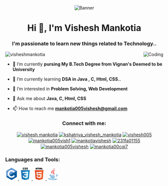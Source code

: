 <div style="text-align:center;">
<img src="https://t4.ftcdn.net/jpg/03/13/40/45/360_F_313404541_e9YZ3pht6oEEkMXuhxTboqXA2B2ShNnC.jpg" alt="Banner" width="1000" height="400">
</div>
<h1 align="center">Hi 👋, I'm Vishesh Mankotia</h1>

<h3 align="center">I'm passionate to learn new things related to Technology..</h3>
<img align="right" alt="Coding" width "100px" src="https://cdn.vectorstock.com/i/preview-1x/68/16/programmer-coding-laptop-computer-work-desk-vector-10076816.jpg"

<p align="center"> <img src="https://komarev.com/ghpvc/?username=visheshmankotia&label=Profile%20views&color=0e75b6&style=flat" alt="visheshmankotia" /> </p>

- 🔭 I’m currently **pursing My B.Tech Degree from Vignan's Deemed to be University**

- 🌱 I’m currently learning **DSA in Java , C, Html, CSS..**

- 👀 I’m interested in **Problem Solving, Web Development**

- 💬 Ask me about **Java, C, Html, CSS**

- 📫 How to reach me **mankotia005vishesh@gmail.com**

<h3 align="center">Connect with me:</h3>
<p align="center">
<a href="https://www.linkedin.com/in/vishesh-mankotia-b8569b292/?trk=public-profile-join-page" target="blank"><img align="center" src="https://raw.githubusercontent.com/rahuldkjain/github-profile-readme-generator/master/src/images/icons/Social/linked-in-alt.svg" alt="vishesh mankotia" height="30" width="40" /></a>
<a href="https://instagram.com/kshatriya_vishesh_mankotia" target="blank"><img align="center" src="https://raw.githubusercontent.com/rahuldkjain/github-profile-readme-generator/master/src/images/icons/Social/instagram.svg" alt="kshatriya_vishesh_mankotia" height="30" width="40" /></a>
<a href="https://www.codechef.com/users/vishesh005" target="blank"><img align="center" src="https://cdn.jsdelivr.net/npm/simple-icons@3.1.0/icons/codechef.svg" alt="vishesh005" height="30" width="40" /></a>
<a href="https://www.hackerrank.com/mankotia005vish1" target="blank"><img align="center" src="https://raw.githubusercontent.com/rahuldkjain/github-profile-readme-generator/master/src/images/icons/Social/hackerrank.svg" alt="mankotia005vish1" height="30" width="40" /></a>
<a href="https:/https://www.codingninjas.com/studio/profile/mankotiavishesh" target="blank"><img align="center" src="https://raw.githubusercontent.com/rahuldkjain/github-profile-readme-generator/master/src/images/icons/Social/codeforces.svg" alt="mankotiavishesh" height="30" width="40" /></a>
<a href="https://www.leetcode.com/231fa01155" target="blank"><img align="center" src="https://raw.githubusercontent.com/rahuldkjain/github-profile-readme-generator/master/src/images/icons/Social/leet-code.svg" alt="231fa01155" height="30" width="40" /></a>
<a href="https://www.hackerearth.com/mankotia005vishesh" target="blank"><img align="center" src="https://raw.githubusercontent.com/rahuldkjain/github-profile-readme-generator/master/src/images/icons/Social/hackerearth.svg" alt="mankotia005vishesh" height="30" width="40" /></a>
<a href="https://auth.geeksforgeeks.org/user/mankotia00cqi7" target="blank"><img align="center" src="https://raw.githubusercontent.com/rahuldkjain/github-profile-readme-generator/master/src/images/icons/Social/geeks-for-geeks.svg" alt="mankotia00cqi7" height="30" width="40" /></a>
</p>

<h3 align="left">Languages and Tools:</h3>
<p align="left"> <a href="https://www.cprogramming.com/" target="_blank" rel="noreferrer"> <img src="https://raw.githubusercontent.com/devicons/devicon/master/icons/c/c-original.svg" alt="c" width="40" height="40"/> </a> <a href="https://www.w3schools.com/css/" target="_blank" rel="noreferrer"> <img src="https://raw.githubusercontent.com/devicons/devicon/master/icons/css3/css3-original-wordmark.svg" alt="css3" width="40" height="40"/> </a> <a href="https://www.w3.org/html/" target="_blank" rel="noreferrer"> <img src="https://raw.githubusercontent.com/devicons/devicon/master/icons/html5/html5-original-wordmark.svg" alt="html5" width="40" height="40"/> </a> <a href="https://www.java.com" target="_blank" rel="noreferrer"> <img src="https://raw.githubusercontent.com/devicons/devicon/master/icons/java/java-original.svg" alt="java" width="40" height="40"/> </a> </p>

